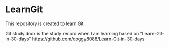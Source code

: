 # LearnGit
This repository is created to learn Git

Git study.docx is the study record when I am learning based on "Learn-Git-in-30-days" https://github.com/doggy8088/Learn-Git-in-30-days
